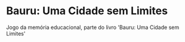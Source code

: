 # Bauru: Uma Cidade sem Limites

Jogo da memória educacional, parte do livro 'Bauru: Uma Cidade sem Limites'
